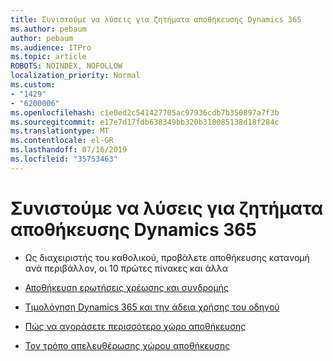 ```yaml
---
title: Συνιστούμε να λύσεις για ζητήματα αποθήκευσης Dynamics 365
ms.author: pebaum
author: pebaum
ms.audience: ITPro
ms.topic: article
ROBOTS: NOINDEX, NOFOLLOW
localization_priority: Normal
ms.custom:
- "1429"
- "6200006"
ms.openlocfilehash: c1e0ed2c541427705ac97936cdb7b350897a7f3b
ms.sourcegitcommit: e17e7d17fdb638349bb320b318085138d18f284c
ms.translationtype: MT
ms.contentlocale: el-GR
ms.lasthandoff: 07/16/2019
ms.locfileid: "35753463"
---
```

# <a name="recommend-solutions-for-dynamics-365-storage-issues"></a>Συνιστούμε να λύσεις για ζητήματα αποθήκευσης Dynamics 365

* Ως διαχειριστής του καθολικού, προβάλετε αποθήκευσης κατανομή ανά περιβάλλον, οι 10 πρώτες πίνακες και άλλα

* [Αποθήκευση ερωτήσεις χρέωσης και συνδρομής](https://docs.microsoft.com/dynamics365/customer-engagement/admin/contact-information-microsoft-dynamics-365-online-billing-support)

* [Τιμολόγηση Dynamics 365 και την άδεια χρήσης του οδηγού](https://dynamics.microsoft.com/pricing/)

* [Πώς να αγοράσετε περισσότερο χώρο αποθήκευσης](https://docs.microsoft.com/en-us/dynamics365/customer-engagement/admin/manage-storage#add-storage-to-dynamics-365-online)

* [Τον τρόπο απελευθέρωσης χώρου αποθήκευσης](https://docs.microsoft.com/dynamics365/customer-engagement/admin/free-storage-space)
